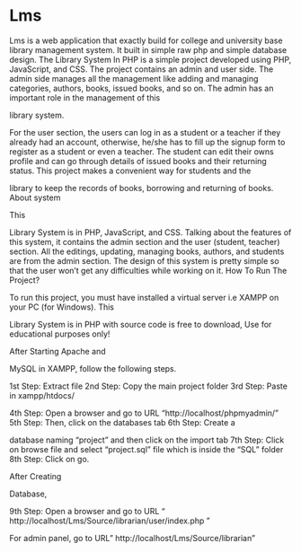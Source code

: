 # Lms
Lms is a web application that exactly build for college and university base library management system. It built in simple raw php and simple database design.
The Library System In PHP is a simple project developed using PHP, JavaScript, and CSS. The project contains an admin and user side. The admin side manages all the management like adding and managing categories, authors, books, issued books, and so on. The admin has an important role in the management of this

 library system.

For the user section, the users can log in as a student or a teacher if they already had an account, otherwise, he/she has to fill up the signup form to register as a student or even a teacher. The student can edit their owns profile and can go through details of issued books and their returning status. This project makes a convenient way for students and the

 library to keep the records of books, borrowing and returning of books.
About system

This

 Library System is in PHP, JavaScript, and CSS. Talking about the features of this system, it contains the admin section and the user (student, teacher) section. All the editings, updating, managing books, authors, and students are from the admin section. The design of this system is pretty simple so that the user won’t get any difficulties while working on it.
How To Run The Project?

To run this project, you must have installed a virtual server i.e XAMPP on your PC (for Windows). This

 Library System is in PHP with source code is free to download, Use for educational purposes only!

After Starting Apache and

 MySQL in XAMPP, follow the following steps.

1st Step: Extract file
2nd Step: Copy the main project folder
3rd Step: Paste in xampp/htdocs/

4th Step: Open a browser and go to URL “http://localhost/phpmyadmin/”
5th Step: Then, click on the
 databases tab
6th Step: Create a

 database naming “project” and then click on the import tab
7th Step: Click on browse file and select “project.sql” file which is inside the “SQL” folder
8th Step: Click on go.

After Creating

 Database,

9th Step: Open a browser and go to URL “ http://localhost/Lms/Source/librarian/user/index.php ”

For admin panel, go to URL” http://localhost/Lms/Source/librarian”
